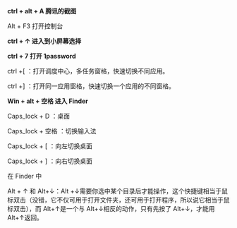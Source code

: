 **ctrl + alt + A  腾讯的截图**



Alt + F3 打开控制台

**ctrl + ↑ 进入到小屏幕选择**

**ctrl + 7 打开 1password**

ctrl +[ ：打开调度中心，多任务窗格，快速切换不同应用。

ctrl +] ：打开同一应用窗格，快速切换一个应用的不同窗格。

**Win + alt + 空格 进入 Finder**

Caps_lock  + D ：桌面

Caps_lock  + 空格 ：切换输入法

Caps_lock  + [ ：向左切换桌面

Caps_lock  + ] ：向右切换桌面



在 Finder 中

Alt + ↑ 和 Alt+↓：Alt +↓需要你选中某个目录后才能操作，这个快捷键相当于鼠标双击（没错，它不仅可用于打开文件夹，还可用于打开程序，所以说它相当于鼠标双击），而 Alt+↑是一个与 Alt+↓相反的动作，只有先按了 Alt+↓，才能用 Alt+↑返回。